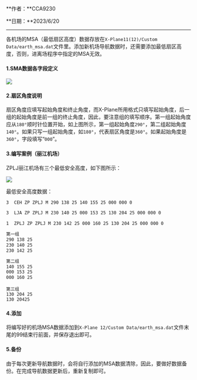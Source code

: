 **作者：**CCA9230

**日期：**2023/6/20

---

各机场的MSA（最低扇区高度）数据存放在`X-Plane11(12)/Custom Data/earth_msa.dat`文件里。添加新机场导航数据时，还需要添加最低扇区高度，否则，进离场程序中指定的MSA无效。

#### 1.SMA数据各字段定义

![](https://picsi.sunbangyan.cn/2023/07/01/qgx3fd.png)

#### 2.扇区角度说明

扇区角度应填写起始角度和终止角度，而X-Plane所用格式只填写起始角度，后一组的起始角度是前一组的终止角度，因此，要注意组的填写顺序。第一组起始角度应从`180°`顺时针位置开始，如上图所示，第一组起始角度`290°`，第二组起始角度`140°`。如果只写一组起始角度，如`180°`，代表扇区角度是`360°`。如果起始角度是`360°`，字段填写“`000`”。

#### 3.编写案例（丽江机场）

ZPLJ丽江机场有三个最低安全高度，如下图所示：

![](https://picdr.sunbangyan.cn/2023/07/01/qzc1vt.png)

最低安全高度数据：

```html
3  CEH ZP ZPLJ M 290 138 25 140 155 25 000 000 0

3  LJA ZP ZPLJ M 230 140 25 000 153 25 130 204 25 000 000 0

1  ZPLJ ZP ZPLJ M 230 142 25 000 160 25 130 204 25 000 000 0

```

```html
第一组
290 138 25
230 140 25
230 142 25
```

```html
第二组
140 155 25
000 153 25
000 160 25
```

```thtml
第三组
130 204 25
130 20425
```

#### 4.添加

将编写好的机场MSA数据添加到`X-Plane 12/Custom Data/earth_msa.dat`文件末尾的99结束行前面，并保存退出即可。

#### 5.备份

由于每次更新导航数据时，会将自行添加的MSA数据清除，因此，要做好数据备份。在完成导航数据更新后，重新复制即可。

